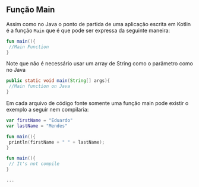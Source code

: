 ## Função Main

Assim como no Java o ponto de partida de uma aplicação escrita em Kotlin é a função `Main` que é que pode ser expressa da seguinte maneira: 

```kotlin
fun main(){
 //Main Function
}
```

Note que não é necessário usar um array de String como o parâmetro como no Java

```java
public static void main(String[] args){
 //Main function on Java 
}  
```

Em cada arquivo de código fonte somente uma função main pode existir o exemplo a seguir nem compilaria: 

```kotlin
var firstName = "Eduardo"
var lastName = "Mendes"

fun main(){
 println(firstName + " " + lastName);
}

fun main(){
 // It's not compile
}

...

```

  

